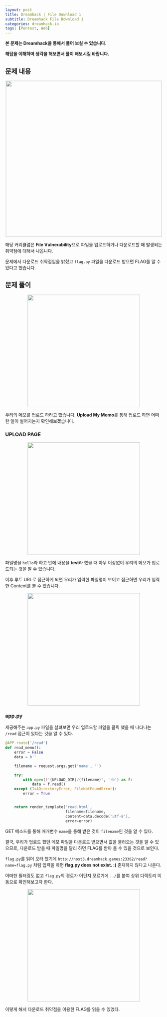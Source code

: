 ```yaml
---
layout: post
title: Dreamhack | File Download 1
subtitle: Dreamhack File Download 1
categories: dreamhack.io
tags: [Pentest, Web]
---
```


**본 문제는 Dreamhack을 통해서 풀어 보실 수 있습니다.**

**해답을 이해하며 생각을 해보면서 풀이 해보시길 바랍니다.**

## 문제 내용

<p align="center">
<img src ="https://user-images.githubusercontent.com/78135526/215312594-288ba997-07d5-488f-bec3-eba4c9221aad.png" width = 500> 
</p>

해당 커리큘럼은 **File Vulnerability**으로 파일을 업로드하거나 다운로드할 때 발생되는 취약점에 대해서 나옵니다.

문제에서 다운로드 취약점임을 밝혔고 `flag.py` 파일을 다운로드 받으면 FLAG를 알 수 있다고 했습니다.

## 문제 풀이

<p align="center">
<img src ="https://user-images.githubusercontent.com/78135526/215312644-b08d34ed-07b1-4f16-b9dc-7ea4bf230ca9.png" width = 360> 
</p>

우리의 메모를 업로드 하라고 했습니다. **Upload My Memo**를 통해 업로드 하면 어떠한 일이 벌어지는지 확인해보겠습니다.

### UPLOAD PAGE

<p align="center">
<img src ="https://user-images.githubusercontent.com/78135526/215312732-2e1b3c98-41bf-4966-8fb4-981c073cc3f4.png" width = 360> 
</p>

파일명을 `hello`라 하고 안에 내용을 **test**라 했을 때 아무 이상없이 우리의 메모가 업로드되는 것을 알 수 있습니다.

이후 루트 URL로 접근하게 되면 우리가 입력한 파일명이 보이고 접근하면 우리가 입력한 Content를 볼 수 있습니다.

<p align="center">
<img src ="https://user-images.githubusercontent.com/78135526/215312799-eab654cb-db44-4a64-b9e4-abdd659fdc62.png" width = 360> 
</p>

### app.py

제공해주는 `app.py` 파일을 살펴보면 우리 업로드할 파일을 클릭 했을 때 나타나는 `/read` 접근이 있다는 것을 알 수 있다.

```python
@APP.route('/read')
def read_memo():
    error = False
    data = b''

    filename = request.args.get('name', '')

    try:
        with open(f'{UPLOAD_DIR}/{filename}', 'rb') as f:
            data = f.read()
    except (IsADirectoryError, FileNotFoundError):
        error = True


    return render_template('read.html',
                           filename=filename,
                           content=data.decode('utf-8'),
                           error=error)
```

GET 메소드를 통해 매개변수 `name`을 통해 받은 것이 `filename`인 것을 알 수 있다.

결국, 우리가 업로드 했던 메모 파일을 다운로드 받으면서 값을 불러오는 것을 알 수 있으므로, 다운로드 받을 때 파일명을 달리 하면 FLAG를 받아 올 수 있을 것으로 보인다.

`flag.py`를 읽어 오라 했기에 `http://host3.dreamhack.games:23362/read?name=flag.py` 처럼 입력을 하면 **flag.py does not exist. :(** 존재하지 않다고 나온다.

어떠한 필터링도 없고 `flag.py`의 경로가 어딘지 모르기에 `../`를 붙여 상위 디렉토리 이동으로 확인해보고자 한다.

<p align="center">
<img src ="https://user-images.githubusercontent.com/78135526/215313610-2a6601b4-9e16-4b61-b498-5fab2c50bfcf.png" width = 360> 
</p>

이렇게 해서 다운로드 취약점을 이용한 FLAG를 읽을 수 있었다.